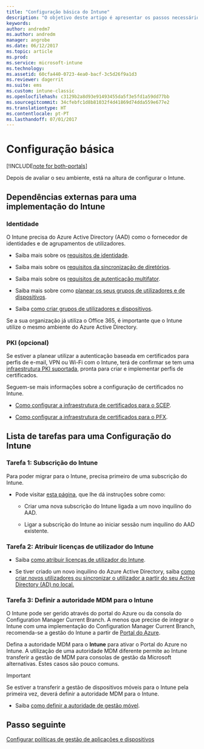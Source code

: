 ```yaml
---
title: "Configuração básica do Intune"
description: "O objetivo deste artigo é apresentar os passos necessários para configurar o Microsoft Intune."
keywords: 
author: andredm7
ms.author: andredm
manager: angrobe
ms.date: 06/12/2017
ms.topic: article
ms.prod: 
ms.service: microsoft-intune
ms.technology: 
ms.assetid: 60cfa440-0723-4ea0-bacf-3c5d26f9a1d3
ms.reviewer: dagerrit
ms.suite: ems
ms.custom: intune-classic
ms.openlocfilehash: c3129b2a8d93e91493455da5f3e5fd1a59dd77bb
ms.sourcegitcommit: 34cfebfc1d8b81032f4d41869d74dda559e677e2
ms.translationtype: HT
ms.contentlocale: pt-PT
ms.lasthandoff: 07/01/2017
---
```

# <a name="basic-setup"></a>Configuração básica

[!INCLUDE[note for both-portals](./includes/note-for-both-portals.md)]

Depois de avaliar o seu ambiente, está na altura de configurar o Intune.

## <a name="external-dependencies-for-an-intune-deployment"></a>Dependências externas para uma implementação do Intune

### <a name="identity"></a>Identidade

O Intune precisa do Azure Active Directory (AAD) como o fornecedor de identidades e de agrupamentos de utilizadores.

-   Saiba mais sobre os [requisitos de identidade](https://docs.microsoft.com/active-directory/active-directory-hybrid-identity-design-considerations-overview#design-considerations-overview).

-   Saiba mais sobre os [requisitos da sincronização de diretórios](https://docs.microsoft.com/active-directory/active-directory-hybrid-identity-design-considerations-directory-sync-requirements).

-   Saiba mais sobre os [requisitos de autenticação multifator](https://docs.microsoft.com/active-directory/active-directory-hybrid-identity-design-considerations-multifactor-auth-requirements).

-   Saiba mais sobre como [planear os seus grupos de utilizadores e de dispositivos](/intune/users-permissions-add).

-   Saiba [como criar grupos de utilizadores e dispositivos](/intune/groups-get-started).

Se a sua organização já utiliza o Office 365, é importante que o Intune utilize o mesmo ambiente do Azure Active Directory.

### <a name="pki-optional"></a>PKI (opcional)

Se estiver a planear utilizar a autenticação baseada em certificados para perfis de e-mail, VPN ou Wi-Fi com o Intune, terá de confirmar se tem uma [infraestrutura PKI suportada](/intune/certificates-configure), pronta para criar e implementar perfis de certificados.

Seguem-se mais informações sobre a configuração de certificados no Intune.

-   [Como configurar a infraestrutura de certificados para o SCEP](/intune/certificates-scep-configure).

-   [Como configurar a infraestrutura de certificados para o PFX](/intune/certficates-pfx-configure).


## <a name="task-list-for-an-intune-setup"></a>Lista de tarefas para uma Configuração do Intune

### <a name="task-1-intune-subscription"></a>Tarefa 1: Subscrição do Intune

Para poder migrar para o Intune, precisa primeiro de uma subscrição do Intune.

-   Pode visitar [esta página](https://portal.office.com/Signup/Signup.aspx?OfferId=40BE278A-DFD1-470a-9EF7-9F2596EA7FF9&dl=INTUNE_A&ali=1#0), que lhe dá instruções sobre como:

    -   Criar uma nova subscrição do Intune ligada a um novo inquilino do AAD.

    -   Ligar a subscrição do Intune ao iniciar sessão num inquilino do AAD existente.

### <a name="task-2-assign-intune-user-licenses"></a>Tarefa 2: Atribuir licenças de utilizador do Intune

-   Saiba [como atribuir licenças de utilizador do Intune](licenses-assign.md).

-   Se tiver criado um novo inquilino do Azure Active Directory, saiba [como criar novos utilizadores ou sincronizar o utilizador a partir do seu Active Directory (AD) no local.](https://docs.microsoft.com/azure/active-directory/connect/active-directory-aadconnect)

### <a name="task-3-set-your-mdm-authority-to-intune"></a>Tarefa 3: Definir a autoridade MDM para o Intune

O Intune pode ser gerido através do portal do Azure ou da consola do Configuration Manager Current Branch. A menos que precise de integrar o Intune com uma implementação do Configuration Manager Current Branch, recomenda-se a gestão do Intune a partir de [Portal do Azure](https://portal.azure.com).

Defina a autoridade MDM para o **Intune** para ativar o Portal do Azure no Intune. A utilização de uma autoridade MDM diferente permite ao Intune transferir a gestão de MDM para consolas de gestão da Microsoft alternativas. Estes casos são pouco comuns.

> [!IMPORTANT]
> Se estiver a transferir a gestão de dispositivos móveis para o Intune pela primeira vez, deverá definir a autoridade MDM para o Intune.

-   Saiba [como definir a autoridade de gestão móvel](/intune/mdm-authority-set).

## <a name="next-step"></a>Passo seguinte

[Configurar políticas de gestão de aplicações e dispositivos](migration-guide-configure-policies.md)
